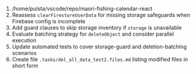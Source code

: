 1. /home/pulsta/vscode/repo/maori-fishing-calendar-react
2. Reassess `clearFirestoreUserData` for missing storage safeguards when Firebase config is incomplete
3. Add guard clauses to skip storage inventory if `storage` is unavailable
4. Evaluate batching strategy for `deleteObject` and consider parallel execution
5. Update automated tests to cover storage-guard and deletion-batching scenarios
6. Create file `.tasks/del_all_data_test2.files.md` listing modified files in short form
